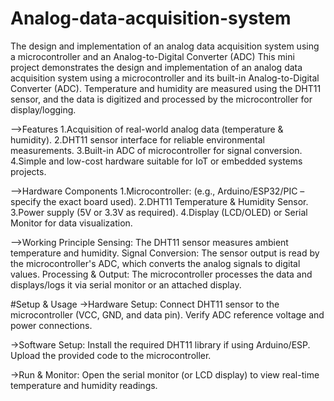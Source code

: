 # Analog-data-acquisition-system
The design and implementation of an analog data acquisition system using a microcontroller and an Analog-to-Digital Converter (ADC)
    This mini project demonstrates the design and implementation of an analog data acquisition system using a microcontroller and its built-in Analog-to-Digital Converter (ADC).
Temperature and humidity are measured using the DHT11 sensor, and the data is digitized and processed by the microcontroller for display/logging.

-->Features
1.Acquisition of real-world analog data (temperature & humidity).
2.DHT11 sensor interface for reliable environmental measurements.
3.Built-in ADC of microcontroller for signal conversion.
4.Simple and low-cost hardware suitable for IoT or embedded systems projects.

-->Hardware Components
1.Microcontroller: (e.g., Arduino/ESP32/PIC – specify the exact board used).
2.DHT11 Temperature & Humidity Sensor.
3.Power supply (5V or 3.3V as required).
4.Display (LCD/OLED) or Serial Monitor for data visualization.

-->Working Principle
Sensing: The DHT11 sensor measures ambient temperature and humidity.
Signal Conversion: The sensor output is read by the microcontroller's ADC, which converts the analog signals to digital values.
Processing & Output: The microcontroller processes the data and displays/logs it via serial monitor or an attached display.

#Setup & Usage
->Hardware Setup:
Connect DHT11 sensor to the microcontroller (VCC, GND, and data pin).
Verify ADC reference voltage and power connections.

->Software Setup:
Install the required DHT11 library if using Arduino/ESP.
Upload the provided code to the microcontroller.

->Run & Monitor:
Open the serial monitor (or LCD display) to view real-time temperature and humidity readings.



